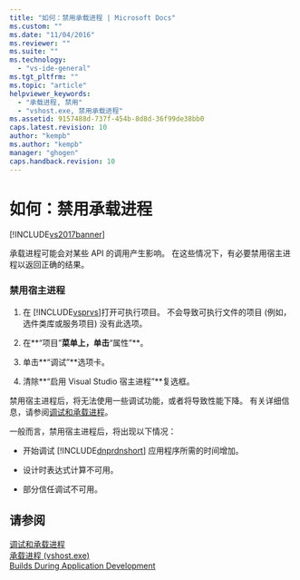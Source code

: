 ```yaml
---
title: "如何：禁用承载进程 | Microsoft Docs"
ms.custom: ""
ms.date: "11/04/2016"
ms.reviewer: ""
ms.suite: ""
ms.technology: 
  - "vs-ide-general"
ms.tgt_pltfrm: ""
ms.topic: "article"
helpviewer_keywords: 
  - "承载进程, 禁用"
  - "vshost.exe, 禁用承载进程"
ms.assetid: 9157488d-737f-454b-8d8d-36f99de38bb0
caps.latest.revision: 10
author: "kempb"
ms.author: "kempb"
manager: "ghogen"
caps.handback.revision: 10
---
```

# 如何：禁用承载进程
[!INCLUDE[vs2017banner](../code-quality/includes/vs2017banner.md)]

承载进程可能会对某些 API 的调用产生影响。  在这些情况下，有必要禁用宿主进程以返回正确的结果。  
  
### 禁用宿主进程  
  
1.  在 [!INCLUDE[vsprvs](../code-quality/includes/vsprvs_md.md)]打开可执行项目。  不会导致可执行文件的项目 \(例如，选件类库或服务项目\) 没有此选项。  
  
2.  在**“项目”**菜单上，单击**“属性”**。  
  
3.  单击**“调试”**选项卡。  
  
4.  清除**“启用 Visual Studio 宿主进程”**复选框。  
  
 禁用宿主进程后，将无法使用一些调试功能，或者将导致性能下降。  有关详细信息，请参阅[调试和承载进程](../debugger/debugging-and-the-hosting-process.md)。  
  
 一般而言，禁用宿主进程后，将出现以下情况：  
  
-   开始调试 [!INCLUDE[dnprdnshort](../code-quality/includes/dnprdnshort_md.md)] 应用程序所需的时间增加。  
  
-   设计时表达式计算不可用。  
  
-   部分信任调试不可用。  
  
## 请参阅  
 [调试和承载进程](../debugger/debugging-and-the-hosting-process.md)   
 [承载进程 \(vshost.exe\)](../ide/hosting-process-vshost-exe.md)   
 [Builds During Application Development](http://msdn.microsoft.com/zh-cn/c9497d62-3b7b-4449-88e8-cf27acc9efe6)
